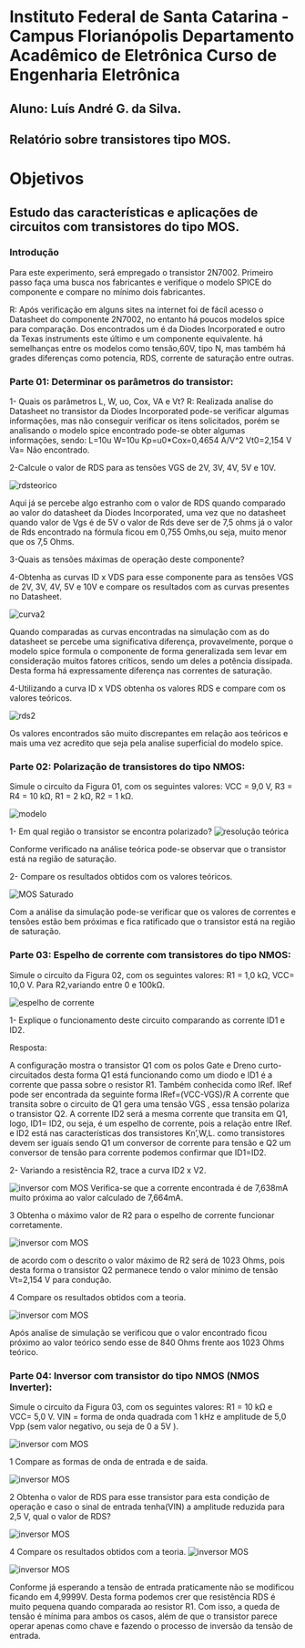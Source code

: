 # Instituto Federal de Santa Catarina - Campus Florianópolis Departamento Acadêmico de Eletrônica Curso de Engenharia Eletrônica

## Aluno: Luís André G. da Silva.

## Relatório sobre transistores tipo MOS.

# Objetivos

## Estudo das características e aplicações de circuitos com transistores do tipo MOS.

### Introdução
Para este experimento, será empregado o transistor 2N7002.
Primeiro passo faça uma busca nos fabricantes e verifique o modelo SPICE do
componente e compare no mínimo dois fabricantes.

R: Após verificação em alguns sites na internet foi de fácíl acesso o Datasheet do componente 2N7002, no entanto há poucos modelos spice para comparação. Dos encontrados um é da Diodes Incorporated e outro da Texas instruments este último e um componente equivalente.
há semelhanças entre os modelos como tensão,60V, tipo N, mas também há grades diferenças como potencia, RDS, corrente de saturação entre outras.

### Parte 01: Determinar os parâmetros do transistor:
1- Quais os parâmetros L, W, uo, Cox, VA e Vt?
R: Realizada analise do Datasheet no transistor da Diodes Incorporated pode-se verificar algumas informações, mas não conseguir verificar os itens solicitados, porém se analisando o modelo spice encontrado pode-se obter algumas informações, sendo:
L=10u
W=10u
Kp=u0*Cox=0,4654 A/V^2
Vt0=2,154 V
Va= Não encontrado.

2-Calcule o valor de RDS para as tensões VGS de 2V, 3V, 4V, 5V e 10V.

![rdsteorico](/Imagens/parte4/rdsteorico.JPG)

Aqui já se percebe algo estranho com o valor de RDS quando comparado ao valor do datasheet da Diodes Incorporated, uma vez que no datasheet quando valor de Vgs é de 5V o valor de Rds deve ser de 7,5 ohms já o valor de Rds encontrado na fórmula ficou em 0,755 Omhs,ou seja, muito menor que os 7,5 Ohms.

3-Quais as tensões máximas de operação deste componente?

4-Obtenha as curvas ID x VDS para esse componente para as tensões VGS de 2V, 3V, 4V, 5V e 10V e compare os resultados com as curvas presentes no Datasheet.

![curva2](/Imagens/parte4/curva2.JPG)

Quando comparadas as curvas encontradas na simulação com as do datasheet se percebe uma significativa diferença, provavelmente, porque o modelo spice formula o componente de forma generalizada sem levar em consideração muitos fatores críticos, sendo um deles a potência dissipada. Desta forma há expressamente diferença nas correntes de saturação.

4-Utilizando a curva ID x VDS obtenha os valores RDS e compare com os valores teóricos.

![rds2](/Imagens/parte4/RDS2.JPG)

Os valores encontrados são muito discrepantes em relação aos teóricos e mais uma vez acredito que seja pela analise superficial do modelo spice.


### Parte 02: Polarização de transistores do tipo NMOS:

Simule o circuito da Figura 01, com os seguintes valores: VCC = 9,0 V, R3 = R4 = 10 kΩ, R1 = 2 kΩ, R2 = 1 kΩ.

![modelo](/Imagens/parte4/modelo.JPG)

1- Em qual região o transistor se encontra polarizado?
![resolução teórica](/Imagens/parte4/mos.jpg)

Conforme verificado na análise teórica pode-se observar que o transistor está na região de saturação.


2- Compare os resultados obtidos com os valores teóricos.

![MOS Saturado](/Imagens/parte4/mossaturação.JPG)

Com a análise da simulação pode-se verificar que os valores de correntes e tensões estão bem próximas e fica ratificado que o transistor está na região de saturação.

### Parte 03: Espelho de corrente com transistores do tipo NMOS:

Simule o circuito da Figura 02, com os seguintes valores: R1 = 1,0 kΩ, VCC= 10,0 V. Para R2,variando entre 0 e 100kΩ.

![espelho de corrente ](/Imagens/parte4/espelho.JPG)

1- Explique o funcionamento deste circuito comparando as corrente ID1 e ID2.

Resposta:

A configuração mostra o transistor Q1 com os polos Gate e Dreno curto-circuitados desta forma Q1 está funcionando como um diodo e ID1 é a corrente que passa sobre o resistor R1. Também conhecida como IRef.
IRef pode ser encontrada da seguinte forma IRef=(VCC-VGS)/R
A corrente que transita sobre o circuito de Q1 gera uma tensão VGS , essa tensão polariza o transistor Q2. A corrente ID2 será a mesma corrente que transita em Q1, logo, ID1= ID2, ou seja, é um espelho de corrente, pois a relação entre IRef. e ID2 está nas características dos transistores Kn’,W,L. como transistores devem ser iguais sendo Q1 um conversor de corrente para tensão e Q2 um conversor de tensão para corrente podemos confirmar que ID1=ID2.


2- Variando a resistência R2, trace a curva ID2 x V2.

![inversor com MOS ](/Imagens/parte4/0a100k.JPG)
Verifica-se que a corrente encontrada é de 7,638mA muito próxima ao valor calculado de 7,664mA.

3 Obtenha o máximo valor de R2 para o espelho de corrente funcionar corretamente.

![inversor com MOS ](/Imagens/parte4/teoricomos.jpg)

de acordo com o descrito o valor máximo de R2 será de 1023 Ohms, pois desta forma o transistor Q2 permanece tendo o valor mínimo de tensão Vt=2,154 V para condução.


4 Compare os resultados obtidos com a teoria.

![inversor com MOS ](/Imagens/parte4/zeroohms.JPG)

Após analise de simulação se verificou que o valor encontrado ficou próximo ao valor teórico sendo esse de 840 Ohms frente aos 1023 Ohms teórico.


### Parte 04: Inversor com transistor do tipo NMOS (NMOS Inverter):

Simule o circuito da Figura 03, com os seguintes valores: R1 = 10 kΩ e VCC= 5,0 V.
VIN = forma de onda quadrada com 1 kHz e amplitude de 5,0 Vpp (sem valor negativo, ou seja de 0 a 5V ).

![inversor com MOS ](/Imagens/parte4/inversorcommos.JPG)

1 Compare as formas de onda de entrada e de saída.

![inversor MOS](/Imagens/parte4/curvainveroramos.JPG)

2 Obtenha o valor de RDS para esse transistor para esta condição de operação e caso o sinal de entrada tenha(VIN) a amplitude reduzida para 2,5 V, qual o valor de RDS?


![inversor MOS](/Imagens/parte4/cálculords.jpg)


4 Compare os resultados obtidos com a teoria.
![inversor MOS](/Imagens/parte4/resultado1.JPG)

![inversor MOS](/Imagens/parte4/resultado2.JPG)

Conforme já esperando a tensão de entrada praticamente não se modificou ficando em 4,9999V. Desta forma podemos crer que resistência RDS é muito pequena quando comparada ao resistor R1. Com isso, a queda de tensão é mínima para ambos os casos, além de que o transistor parece operar apenas como chave e fazendo o processo de inversão da tensão de entrada.
